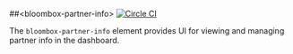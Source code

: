 
##&lt;bloombox-partner-info&gt;  [![Circle CI](https://circleci.com/gh/Bloombox/bloombox-partner-info.svg?style=svg)](https://circleci.com/gh/Bloombox/bloombox-partner-info)

The `bloombox-partner-info` element provides UI for viewing and managing partner info in the dashboard.
